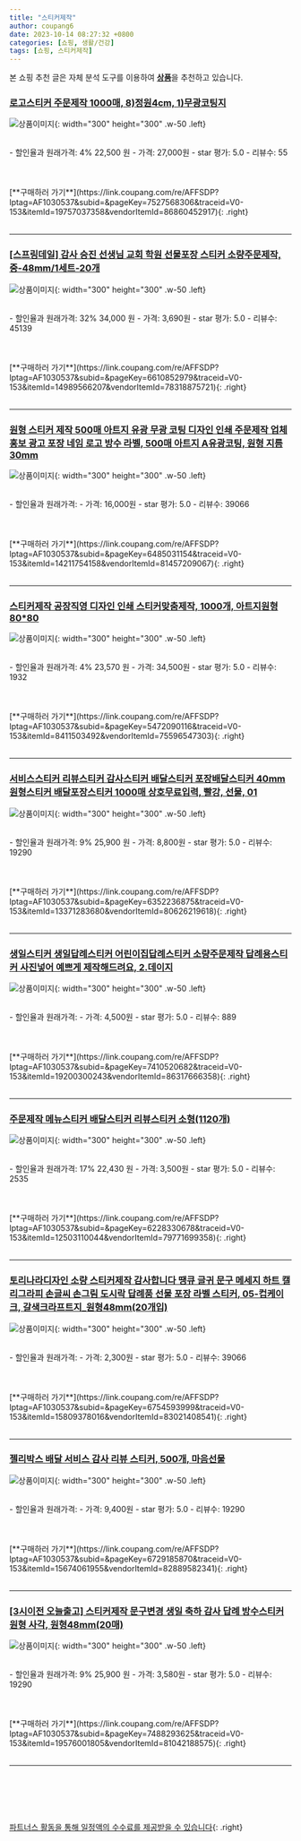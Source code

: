```yaml
---
title: "스티커제작"
author: coupang6
date: 2023-10-14 08:27:32 +0800
categories: [쇼핑, 생활/건강]
tags: [쇼핑, 스티커제작]
---
```


본 쇼핑 추천 글은 자체 분석 도구를 이용하여 [**상품**](https://link.coupang.com/a/bao1ui)을 추천하고 있습니다.

### [로고스티커 주문제작 1000매, 8)정원4cm, 1)무광코팅지](https://link.coupang.com/re/AFFSDP?lptag=AF1030537&subid=&pageKey=7527568306&traceid=V0-153&itemId=19757037358&vendorItemId=86860452917)

![상품이미지](https://thumbnail9.coupangcdn.com/thumbnails/remote/230x230ex/image/vendor_inventory/995a/11cbf52f499ae7604751df39787f2a7c907f4772701cb890cf58379657d2.jpg){: width="300" height="300" .w-50 .left}


<br>
- 할인율과 원래가격: 4%  22,500   원
- 가격: 27,000원
- star 평가: 5.0
- 리뷰수: 55
<br>
<br>
<br>
<br>
[**구매하러 가기**](https://link.coupang.com/re/AFFSDP?lptag=AF1030537&subid=&pageKey=7527568306&traceid=V0-153&itemId=19757037358&vendorItemId=86860452917){: .right}
<br>
<br>

---

### [[스프링데일] 감사 승진 선생님 교회 학원 선물포장 스티커 소량주문제작, 중-48mm/1세트-20개](https://link.coupang.com/re/AFFSDP?lptag=AF1030537&subid=&pageKey=6610852979&traceid=V0-153&itemId=14989566207&vendorItemId=78318875721)

![상품이미지](https://thumbnail9.coupangcdn.com/thumbnails/remote/230x230ex/image/vendor_inventory/0294/e3274f3148ee938971b2c637f4aff2bb1668f680fabe6ea992ffbdf240fd.jpg){: width="300" height="300" .w-50 .left}


<br>
- 할인율과 원래가격: 32%  34,000   원
- 가격: 3,690원
- star 평가: 5.0
- 리뷰수: 45139
<br>
<br>
<br>
<br>
[**구매하러 가기**](https://link.coupang.com/re/AFFSDP?lptag=AF1030537&subid=&pageKey=6610852979&traceid=V0-153&itemId=14989566207&vendorItemId=78318875721){: .right}
<br>
<br>

---

### [원형 스티커 제작 500매 아트지 유광 무광 코팅 디자인 인쇄 주문제작 업체 홍보 광고 포장 네임 로고 방수 라벨, 500매 아트지 A유광코팅, 원형 지름30mm](https://link.coupang.com/re/AFFSDP?lptag=AF1030537&subid=&pageKey=6485031154&traceid=V0-153&itemId=14211754158&vendorItemId=81457209067)

![상품이미지](https://thumbnail7.coupangcdn.com/thumbnails/remote/230x230ex/image/vendor_inventory/feee/7992b5f3f81eaa4829a34a70fc59b814898895a6af306b5742cee8e61ae2.jpg){: width="300" height="300" .w-50 .left}


<br>
- 할인율과 원래가격: 
- 가격: 16,000원
- star 평가: 5.0
- 리뷰수: 39066
<br>
<br>
<br>
<br>
[**구매하러 가기**](https://link.coupang.com/re/AFFSDP?lptag=AF1030537&subid=&pageKey=6485031154&traceid=V0-153&itemId=14211754158&vendorItemId=81457209067){: .right}
<br>
<br>

---

### [스티커제작 공장직영 디자인 인쇄 스티커맞춤제작, 1000개, 아트지원형80*80](https://link.coupang.com/re/AFFSDP?lptag=AF1030537&subid=&pageKey=5472090116&traceid=V0-153&itemId=8411503492&vendorItemId=75596547303)

![상품이미지](https://thumbnail7.coupangcdn.com/thumbnails/remote/230x230ex/image/vendor_inventory/e9c4/6ec5b80c1cb40c38284966ad06a538b0cddb06056c6e107abe4c1e29d2e7.jpg){: width="300" height="300" .w-50 .left}


<br>
- 할인율과 원래가격: 4%  23,570   원
- 가격: 34,500원
- star 평가: 5.0
- 리뷰수: 1932
<br>
<br>
<br>
<br>
[**구매하러 가기**](https://link.coupang.com/re/AFFSDP?lptag=AF1030537&subid=&pageKey=5472090116&traceid=V0-153&itemId=8411503492&vendorItemId=75596547303){: .right}
<br>
<br>

---

### [서비스스티커 리뷰스티커 감사스티커 배달스티커 포장배달스티커 40mm 원형스티커 배달포장스티커 1000매 상호무료입력, 빨강, 선물, 01](https://link.coupang.com/re/AFFSDP?lptag=AF1030537&subid=&pageKey=6352236875&traceid=V0-153&itemId=13371283680&vendorItemId=80626219618)

![상품이미지](https://thumbnail9.coupangcdn.com/thumbnails/remote/230x230ex/image/vendor_inventory/16b1/eb5bfc5788ece461948884188edb26326367d21e2bb9804a0b5b5e551b8c.jpg){: width="300" height="300" .w-50 .left}


<br>
- 할인율과 원래가격: 9%  25,900   원
- 가격: 8,800원
- star 평가: 5.0
- 리뷰수: 19290
<br>
<br>
<br>
<br>
[**구매하러 가기**](https://link.coupang.com/re/AFFSDP?lptag=AF1030537&subid=&pageKey=6352236875&traceid=V0-153&itemId=13371283680&vendorItemId=80626219618){: .right}
<br>
<br>

---

### [생일스티커 생일답례스티커 어린이집답례스티커 소량주문제작 답례용스티커 사진넣어 예쁘게 제작해드려요, 2.데이지](https://link.coupang.com/re/AFFSDP?lptag=AF1030537&subid=&pageKey=7410520682&traceid=V0-153&itemId=19200300243&vendorItemId=86317666358)

![상품이미지](https://thumbnail8.coupangcdn.com/thumbnails/remote/230x230ex/image/vendor_inventory/4578/e10fd108bc31d0e79538944a786f123ff67e7e1cad283a710640af2e7f5d.jpg){: width="300" height="300" .w-50 .left}


<br>
- 할인율과 원래가격: 
- 가격: 4,500원
- star 평가: 5.0
- 리뷰수: 889
<br>
<br>
<br>
<br>
[**구매하러 가기**](https://link.coupang.com/re/AFFSDP?lptag=AF1030537&subid=&pageKey=7410520682&traceid=V0-153&itemId=19200300243&vendorItemId=86317666358){: .right}
<br>
<br>

---

### [주문제작 메뉴스티커 배달스티커 리뷰스티커 소형(1120개)](https://link.coupang.com/re/AFFSDP?lptag=AF1030537&subid=&pageKey=6228330678&traceid=V0-153&itemId=12503110044&vendorItemId=79771699358)

![상품이미지](https://thumbnail8.coupangcdn.com/thumbnails/remote/230x230ex/image/vendor_inventory/21b1/bbe859c540fe0d53b64824ae61854aead15b7f95be4bb20400a1134a7a6b.jpg){: width="300" height="300" .w-50 .left}


<br>
- 할인율과 원래가격: 17%  22,430   원
- 가격: 3,500원
- star 평가: 5.0
- 리뷰수: 2535
<br>
<br>
<br>
<br>
[**구매하러 가기**](https://link.coupang.com/re/AFFSDP?lptag=AF1030537&subid=&pageKey=6228330678&traceid=V0-153&itemId=12503110044&vendorItemId=79771699358){: .right}
<br>
<br>

---

### [토리나라디자인 소량 스티커제작 감사합니다 땡큐 글귀 문구 메세지 하트 캘리그라피 손글씨 손그림 도시락 답례품 선물 포장 라벨 스티커, 05-컵케이크, 갈색크라프트지_원형48mm(20개입)](https://link.coupang.com/re/AFFSDP?lptag=AF1030537&subid=&pageKey=6754593999&traceid=V0-153&itemId=15809378016&vendorItemId=83021408541)

![상품이미지](https://thumbnail8.coupangcdn.com/thumbnails/remote/230x230ex/image/vendor_inventory/9f6a/79bd234ccdaf1235818cf18b9de9fa2d9e87d84a9592e8710225abc5c885.jpg){: width="300" height="300" .w-50 .left}


<br>
- 할인율과 원래가격: 
- 가격: 2,300원
- star 평가: 5.0
- 리뷰수: 39066
<br>
<br>
<br>
<br>
[**구매하러 가기**](https://link.coupang.com/re/AFFSDP?lptag=AF1030537&subid=&pageKey=6754593999&traceid=V0-153&itemId=15809378016&vendorItemId=83021408541){: .right}
<br>
<br>

---

### [젤리박스 배달 서비스 감사 리뷰 스티커, 500개, 마음선물](https://link.coupang.com/re/AFFSDP?lptag=AF1030537&subid=&pageKey=6729185870&traceid=V0-153&itemId=15674061955&vendorItemId=82889582341)

![상품이미지](https://thumbnail10.coupangcdn.com/thumbnails/remote/230x230ex/image/retail/images/5398571075546807-fe561495-9356-4ae1-8cf9-b8330ec38975.jpg){: width="300" height="300" .w-50 .left}


<br>
- 할인율과 원래가격: 
- 가격: 9,400원
- star 평가: 5.0
- 리뷰수: 19290
<br>
<br>
<br>
<br>
[**구매하러 가기**](https://link.coupang.com/re/AFFSDP?lptag=AF1030537&subid=&pageKey=6729185870&traceid=V0-153&itemId=15674061955&vendorItemId=82889582341){: .right}
<br>
<br>

---

### [[3시이전 오늘출고] 스티커제작 문구변경 생일 축하 감사 답례 방수스티커 원형 사각, 원형48mm(20매)](https://link.coupang.com/re/AFFSDP?lptag=AF1030537&subid=&pageKey=7488293625&traceid=V0-153&itemId=19576001805&vendorItemId=81042188575)

![상품이미지](https://thumbnail7.coupangcdn.com/thumbnails/remote/230x230ex/image/vendor_inventory/2025/fb76111190990320b45ae59237e60c2696b681747347859e0c3cc09df1db.png){: width="300" height="300" .w-50 .left}


<br>
- 할인율과 원래가격: 9%  25,900   원
- 가격: 3,580원
- star 평가: 5.0
- 리뷰수: 19290
<br>
<br>
<br>
<br>
[**구매하러 가기**](https://link.coupang.com/re/AFFSDP?lptag=AF1030537&subid=&pageKey=7488293625&traceid=V0-153&itemId=19576001805&vendorItemId=81042188575){: .right}
<br>
<br>

---
<br><br><br><br><br> [파트너스 활동을 통해 일정액의 수수료를 제공받을 수 있습니다](https://link.coupang.com/a/bao1ui){: .right}